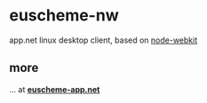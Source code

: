 # euscheme-nw

app.net linux desktop client, based on [node-webkit](https://github.com/rogerwang/node-webkit)


## more

… at **[euscheme-app.net](http://euscheme-app.net/)**
